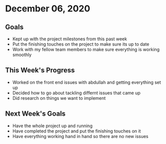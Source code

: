 # December 06, 2020

## Goals

* Kept up with the project milestones from this past week
* Put the finishing touches on the project to make sure its up to date
* Work with my fellow team members to make sure everything is working smoothly

## This Week's Progress

* Worked on the front end issues with abdullah and getting everything set up
* Decided how to go about tackling differnt issues that came up
* Did research on things we want to implement

## Next Week's Goals

* Have the whole project up and running
* Have completed the project and put the finishing touches on it
* Have everything working hand in hand so there are no new issues